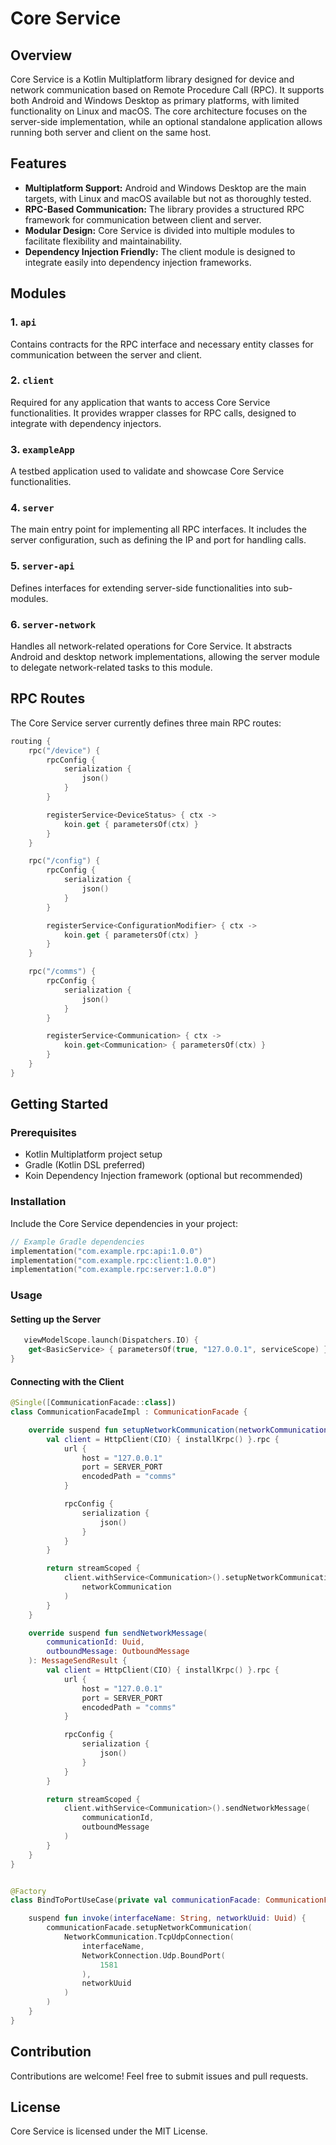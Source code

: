 # Core Service

## Overview
Core Service is a Kotlin Multiplatform library designed for device and network communication based on Remote Procedure Call (RPC). It supports both Android and Windows Desktop as primary platforms, with limited functionality on Linux and macOS. The core architecture focuses on the server-side implementation, while an optional standalone application allows running both server and client on the same host.

## Features
- **Multiplatform Support:** Android and Windows Desktop are the main targets, with Linux and macOS available but not as thoroughly tested.
- **RPC-Based Communication:** The library provides a structured RPC framework for communication between client and server.
- **Modular Design:** Core Service is divided into multiple modules to facilitate flexibility and maintainability.
- **Dependency Injection Friendly:** The client module is designed to integrate easily into dependency injection frameworks.

## Modules

### 1. `api`
Contains contracts for the RPC interface and necessary entity classes for communication between the server and client.

### 2. `client`
Required for any application that wants to access Core Service functionalities. It provides wrapper classes for RPC calls, designed to integrate with dependency injectors.

### 3. `exampleApp`
A testbed application used to validate and showcase Core Service functionalities.

### 4. `server`
The main entry point for implementing all RPC interfaces. It includes the server configuration, such as defining the IP and port for handling calls.

### 5. `server-api`
Defines interfaces for extending server-side functionalities into sub-modules.

### 6. `server-network`
Handles all network-related operations for Core Service. It abstracts Android and desktop network implementations, allowing the server module to delegate network-related tasks to this module.

## RPC Routes

The Core Service server currently defines three main RPC routes:

```kotlin
routing {
    rpc("/device") {
        rpcConfig {
            serialization {
                json()
            }
        }

        registerService<DeviceStatus> { ctx ->
            koin.get { parametersOf(ctx) }
        }
    }

    rpc("/config") {
        rpcConfig {
            serialization {
                json()
            }
        }

        registerService<ConfigurationModifier> { ctx ->
            koin.get { parametersOf(ctx) }
        }
    }

    rpc("/comms") {
        rpcConfig {
            serialization {
                json()
            }
        }

        registerService<Communication> { ctx ->
            koin.get<Communication> { parametersOf(ctx) }
        }
    }
}
```

## Getting Started

### Prerequisites
- Kotlin Multiplatform project setup
- Gradle (Kotlin DSL preferred)
- Koin Dependency Injection framework (optional but recommended)

### Installation
Include the Core Service dependencies in your project:
```kotlin
// Example Gradle dependencies
implementation("com.example.rpc:api:1.0.0")
implementation("com.example.rpc:client:1.0.0")
implementation("com.example.rpc:server:1.0.0")
```

### Usage
#### Setting up the Server
```kotlin
   viewModelScope.launch(Dispatchers.IO) {
    get<BasicService> { parametersOf(true, "127.0.0.1", serviceScope) }
}
```

#### Connecting with the Client
```kotlin
@Single([CommunicationFacade::class])
class CommunicationFacadeImpl : CommunicationFacade {

    override suspend fun setupNetworkCommunication(networkCommunication: NetworkCommunication): Flow<InboundNetworkMessage> {
        val client = HttpClient(CIO) { installKrpc() }.rpc {
            url {
                host = "127.0.0.1"
                port = SERVER_PORT
                encodedPath = "comms"
            }

            rpcConfig {
                serialization {
                    json()
                }
            }
        }

        return streamScoped {
            client.withService<Communication>().setupNetworkCommunication(
                networkCommunication
            )
        }
    }

    override suspend fun sendNetworkMessage(
        communicationId: Uuid,
        outboundMessage: OutboundMessage
    ): MessageSendResult {
        val client = HttpClient(CIO) { installKrpc() }.rpc {
            url {
                host = "127.0.0.1"
                port = SERVER_PORT
                encodedPath = "comms"
            }

            rpcConfig {
                serialization {
                    json()
                }
            }
        }

        return streamScoped {
            client.withService<Communication>().sendNetworkMessage(
                communicationId,
                outboundMessage
            )
        }
    }
}


@Factory
class BindToPortUseCase(private val communicationFacade: CommunicationFacade) {

    suspend fun invoke(interfaceName: String, networkUuid: Uuid) {
        communicationFacade.setupNetworkCommunication(
            NetworkCommunication.TcpUdpConnection(
                interfaceName,
                NetworkConnection.Udp.BoundPort(
                    1581
                ),
                networkUuid
            )
        )
    }
}

```

## Contribution
Contributions are welcome! Feel free to submit issues and pull requests.

## License
Core Service is licensed under the MIT License.

